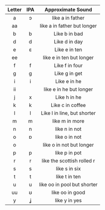 | Letter | IPA | Approximate Sound |
|:---:|:---:|:---:|
| a | ɔ | like a in father |
| aa |  | like a in father but longer |
| b | b | Like b in bad |
| d | d | Like d in day |
| e | ɛ | Like e in ten |
| ee |  | like e in ten but longer |
| f | f | Like f in four |
| g | g | Like g in get |
| i | i | Like e in he |
| ii | | like e in he but longer |
| j | x | Like h in he |
| k | k | Like c in coffee |
| l | l | Like l in line, but shorter |
| m | m | like m in more |
| n | n | like n in not |
| o | ɒ | like o in not |
| o |   | like o in not but longer |
| p | p | like p in pot |
| r | r | like the scottish rolled r|
| s | s | like s in six |
| t | t | like t in ten |
| u | u | like oo in pool but shorter |
| uu | ʊ | like oo in good |
| y | ʝ | like y in yes |
